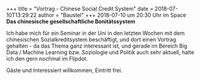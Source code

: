 +++
title = "Vortrag - Chinese Social Credit System"
date = 2018-07-10T13:29:22
author = "Baustel"
+++
2018-07-10 um 20:30 Uhr im Space **Das chinesische gesellschaftliche
Bonitätssystem**  
  
Ich habe mich für ein Seminar in der Uni in den letzten Wochen mit dem
chinesischen Sozialkreditsystem beschäftigt, und dort einen Vortrag
gehalten - da das Thema ganz interessant ist, und gerade im Bereich Big
Data / Machine Learning bzw. Soziologie und Politik auch sehr aktuell,
halte ich den gern nochmal im Flipdot.  
  
Gäste und Interessiert willkommen, Eintritt frei.

